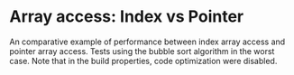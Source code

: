 Array access: Index vs Pointer 
==============================

An comparative example of performance between index array access and pointer array access. Tests using the bubble sort algorithm in the worst case. Note that in the build properties, code optimization were disabled.
